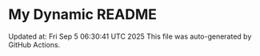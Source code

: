 # My Dynamic README
Updated at: Fri Sep  5 06:30:41 UTC 2025
This file was auto-generated by GitHub Actions.

